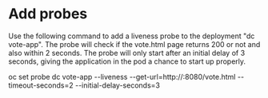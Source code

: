 # Add probes 

Use the following command to add a liveness probe to the deployment "dc vote-app". The probe will check if the vote.html page returns 200 or not and also within 2 seconds.  The probe will only start after an initial delay of 3 seconds, giving the application in the pod a chance to start up properly. 

oc set probe dc vote-app --liveness --get-url=http://:8080/vote.html --timeout-seconds=2 --initial-delay-seconds=3


